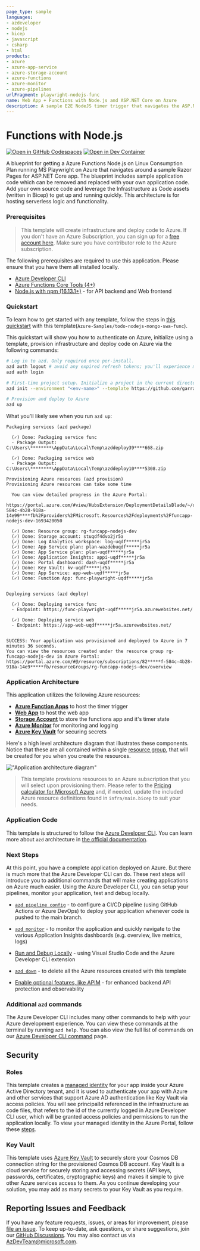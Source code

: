 ```yaml
---
page_type: sample
languages:
- azdeveloper
- nodejs
- bicep
- javascript
- csharp
- html
products:
- azure
- azure-app-service
- azure-storage-account
- azure-functions
- azure-monitor
- azure-pipelines
urlFragment: playwright-nodejs-func
name: Web App + Functions with Node.js and ASP.NET Core on Azure
description: A sample E2E NodeJS timer trigger that navigates the ASP.NET Core web app. Uses Azure Developer CLI (azd) to build, deploy, and monitor
---
```

<!-- YAML front-matter schema: https://review.learn.microsoft.com/en-us/help/contribute/samples/process/onboarding?branch=main#supported-metadata-fields-for-readmemd -->

# Functions with Node.js 

[![Open in GitHub Codespaces](https://img.shields.io/static/v1?style=for-the-badge&label=GitHub+Codespaces&message=Open&color=brightgreen&logo=github)](https://github.com/garrardkitchen/playwright-nodejs-func)
[![Open in Dev Container](https://img.shields.io/static/v1?style=for-the-badge&label=Dev+Containers&message=Open&color=blue&logo=visualstudiocode)](https://vscode.dev/redirect?url=vscode://ms-vscode-remote.remote-containers/cloneInVolume?url=hhttps://github.com/garrardkitchen/playwright-nodejs-func)

A blueprint for getting a Azure Functions Node.js on Linux Consumption Plan running MS Playwright on Azure that navigates around a sample Razor Pages for ASP.NET Core app. The blueprint includes sample application code which can be removed and replaced with your own application code. Add your own source code and leverage the Infrastructure as Code assets (written in Bicep) to get up and running quickly. This architecture is for hosting serverless logic and functionality.


### Prerequisites
> This template will create infrastructure and deploy code to Azure. If you don't have an Azure Subscription, you can sign up for a [free account here](https://azure.microsoft.com/free/). Make sure you have contributor role to the Azure subscription.

The following prerequisites are required to use this application. Please ensure that you have them all installed locally.

- [Azure Developer CLI](https://aka.ms/azd-install)
- [Azure Functions Core Tools (4+)](https://docs.microsoft.com/azure/azure-functions/functions-run-local)
- [Node.js with npm (16.13.1+)](https://nodejs.org/) - for API backend and Web frontend

### Quickstart
To learn how to get started with any template, follow the steps in [this quickstart](https://learn.microsoft.com/azure/developer/azure-developer-cli/get-started?tabs=localinstall&pivots=programming-language-nodejs) with this template(`Azure-Samples/todo-nodejs-mongo-swa-func`).

This quickstart will show you how to authenticate on Azure, initialize using a template, provision infrastructure and deploy code on Azure via the following commands:

```bash
# Log in to azd. Only required once per-install.
azd auth logout # avoid any expired refresh tokens; you'll experience multiple auth challenges and a broken DX otherwise
azd auth login

# First-time project setup. Initialize a project in the current directory, using this template. 
azd init --environment "<env-name>" --template https://github.com/garrardkitchen/playwright-nodejs-func

# Provision and deploy to Azure
azd up
```

What you'll likely see when you run `azd up`:

```
Packaging services (azd package)

  (✓) Done: Packaging service func
  - Package Output: C:\Users\********\AppData\Local\Temp\azddeploy39****668.zip

  (✓) Done: Packaging service web
  - Package Output: C:\Users\********\AppData\Local\Temp\azddeploy10****5308.zip

Provisioning Azure resources (azd provision)
Provisioning Azure resources can take some time

  You can view detailed progress in the Azure Portal:
  https://portal.azure.com/#view/HubsExtension/DeploymentDetailsBlade/~/overview/id/%2Fsubscriptions%2F82****f-584c-4b28-918a-14e99****fb%2Fproviders%2FMicrosoft.Resources%2Fdeployments%2Ffuncapp-nodejs-dev-1693420050

  (✓) Done: Resource group: rg-funcapp-nodejs-dev
  (✓) Done: Storage account: stuqdf4dvo2jr5a
  (✓) Done: Log Analytics workspace: log-uqdf*****jr5a
  (✓) Done: App Service plan: plan-wazdebuqdf*****jr5a
  (✓) Done: App Service plan: plan-uqdf*****jr5a
  (✓) Done: Application Insights: appi-uqdf*****jr5a
  (✓) Done: Portal dashboard: dash-uqdf*****jr5a
  (✓) Done: Key Vault: kv-uqdf*****jr5a
  (✓) Done: App Service: app-web-uqdf*****jr5a
  (✓) Done: Function App: func-playwright-uqdf*****jr5a


Deploying services (azd deploy)

  (✓) Done: Deploying service func
  - Endpoint: https://func-playwright-uqdf*****jr5a.azurewebsites.net/

  (✓) Done: Deploying service web
  - Endpoint: https://app-web-uqdf*****jr5a.azurewebsites.net/


SUCCESS: Your application was provisioned and deployed to Azure in 7 minutes 36 seconds.
You can view the resources created under the resource group rg-funcapp-nodejs-dev in Azure Portal:
https://portal.azure.com/#@/resource/subscriptions/82*****f-584c-4b28-918a-14e9*****fb/resourceGroups/rg-funcapp-nodejs-dev/overview
```

### Application Architecture

This application utilizes the following Azure resources:

- [**Azure Function Apps**](https://docs.microsoft.com/azure/azure-functions/) to host the timer trigger
- [**Web App**](https://learn.microsoft.com/en-us/azure/app-service/) to host the web app
- [**Storage Account**](https://learn.microsoft.com/en-us/azure/storage/) to store the functions app and it's timer state
- [**Azure Monitor**](https://docs.microsoft.com/azure/azure-monitor/) for monitoring and logging
- [**Azure Key Vault**](https://docs.microsoft.com/azure/key-vault/) for securing secrets

Here's a high level architecture diagram that illustrates these components. Notice that these are all contained within a single [resource group](https://docs.microsoft.com/azure/azure-resource-manager/management/manage-resource-groups-portal), that will be created for you when you create the resources.

!["Application architecture diagram"](assets/hla.png)

> This template provisions resources to an Azure subscription that you will select upon provisioning them. Please refer to the [Pricing calculator for Microsoft Azure](https://azure.microsoft.com/pricing/calculator/) and, if needed, update the included Azure resource definitions found in `infra/main.bicep` to suit your needs.

### Application Code

This template is structured to follow the [Azure Developer CLI](https://aka.ms/azure-dev/overview). You can learn more about `azd` architecture in [the official documentation](https://learn.microsoft.com/azure/developer/azure-developer-cli/make-azd-compatible?pivots=azd-create#understand-the-azd-architecture).

### Next Steps

At this point, you have a complete application deployed on Azure. But there is much more that the Azure Developer CLI can do. These next steps will introduce you to additional commands that will make creating applications on Azure much easier. Using the Azure Developer CLI, you can setup your pipelines, monitor your application, test and debug locally.

- [`azd pipeline config`](https://learn.microsoft.com/azure/developer/azure-developer-cli/configure-devops-pipeline?tabs=GitHub) - to configure a CI/CD pipeline (using GitHub Actions or Azure DevOps) to deploy your application whenever code is pushed to the main branch. 

- [`azd monitor`](https://learn.microsoft.com/azure/developer/azure-developer-cli/monitor-your-app) - to monitor the application and quickly navigate to the various Application Insights dashboards (e.g. overview, live metrics, logs)

- [Run and Debug Locally](https://learn.microsoft.com/azure/developer/azure-developer-cli/debug?pivots=ide-vs-code) - using Visual Studio Code and the Azure Developer CLI extension

- [`azd down`](https://learn.microsoft.com/azure/developer/azure-developer-cli/reference#azd-down) - to delete all the Azure resources created with this template 

- [Enable optional features, like APIM](./OPTIONAL_FEATURES.md) - for enhanced backend API protection and observability

### Additional `azd` commands

The Azure Developer CLI includes many other commands to help with your Azure development experience. You can view these commands at the terminal by running `azd help`. You can also view the full list of commands on our [Azure Developer CLI command](https://aka.ms/azure-dev/ref) page.

## Security

### Roles

This template creates a [managed identity](https://docs.microsoft.com/azure/active-directory/managed-identities-azure-resources/overview) for your app inside your Azure Active Directory tenant, and it is used to authenticate your app with Azure and other services that support Azure AD authentication like Key Vault via access policies. You will see principalId referenced in the infrastructure as code files, that refers to the id of the currently logged in Azure Developer CLI user, which will be granted access policies and permissions to run the application locally. To view your managed identity in the Azure Portal, follow these [steps](https://docs.microsoft.com/azure/active-directory/managed-identities-azure-resources/how-to-view-managed-identity-service-principal-portal).

### Key Vault

This template uses [Azure Key Vault](https://docs.microsoft.com/azure/key-vault/general/overview) to securely store your Cosmos DB connection string for the provisioned Cosmos DB account. Key Vault is a cloud service for securely storing and accessing secrets (API keys, passwords, certificates, cryptographic keys) and makes it simple to give other Azure services access to them. As you continue developing your solution, you may add as many secrets to your Key Vault as you require.

## Reporting Issues and Feedback

If you have any feature requests, issues, or areas for improvement, please [file an issue](https://aka.ms/azure-dev/issues). To keep up-to-date, ask questions, or share suggestions, join our [GitHub Discussions](https://aka.ms/azure-dev/discussions). You may also contact us via AzDevTeam@microsoft.com.
